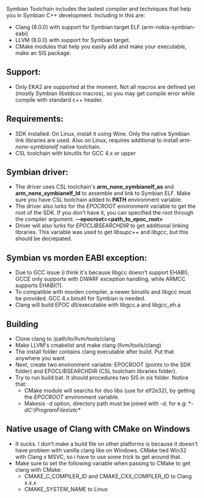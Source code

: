 Symbian Toolchain includes the lastest compiler and techniques that help you
in Symbian C++ development. Including in this are:
- Clang (8.0.0) with support for Symbian target ELF (arm-nokia-symbian-eabi)
- LLVM (8.0.0) with support for Symbian target.
- CMake modules that help you easily add and make your executable, make an SIS package.

## Support:
- Only EKA2 are supported at the moment. Not all macros are defined yet (mostly Symbian libstdcxx macros), so
you may get compile error while compile with standard c++ header.

## Requirements:
- SDK installed. On Linux, install it using Wine. Only the native Symbian link libraries
are used. Also on Linux, requires additional to install *arm-none-symbianelf* native
toolchain.
- CSL toolchain with binutils for GCC 4.x or upper

## Symbian driver:
- The driver uses CSL toolchain's **arm_none_symbianelf_as** and **arm_none_symbianelf_ld**
to assemble and link to Symbian ELF. Make sure you have CSL toolchain added to **PATH** environment variable.
- The driver also lurks for the *EPOCROOT* environment variable to get the root of the SDK. If you don't
have it, you can specified the root through the compiler argument: **--epocroot=<path_to_epoc_root>**
- Driver will also lurks for *EPOCLIBSEARCHDIR* to get additional linking libraries. This variable was used
to get *libsupc++* and *libgcc*, but this should be decrepated.

## Symbian vs morden EABI exception:
- Due to GCC issue (i think it's because libgcc doesn't support EHABI), GCCE only supports with DWARF exception handling, while ARMCC supports EHABI(?).
- To compatible with morden compiler, a newer binutils and libgcc must be provided. GCC 4.x binutil for Symbian is needed.
- Clang will build EPOC dll/executable with libgcc.a and libgcc_eh.a

## Building
- Clone clang to /path/to/llvm/tools/clang
- Make LLVM's cmakelist and make clang (llvm/tools/clang)
- The install folder contains clang executable after build. Put that anywhere you want
- Next, create two environment variable: EPOCROOT (points to the SDK folder) and EPOCLIBSEARCHDIR (CSL toolchain
libraries folder). 
- Try to run build.bat. It should procedures two SIS in *sis* folder. Notice that:
    - CMake module will searchs for dso libs (use for elf2e32), by getting the *EPOCROOT* environment variable.
    - Makesis *-d* option, directory path must be joined with *-d*, for e.g: **-dC:\ProgramFiles\etc\**

## Native usage of Clang with CMake on Windows
- It sucks. I don't make a build file on other platforms is because it doesn't have problem with vanilla clang like on Windows.
CMake tied Win32 with Clang x MSVC, so i have to use some trick to get around that.
- Make sure to set the following variable when passing to CMake to get clang with CMake:
  - CMAKE_C_COMPILER_ID and CMAKE_CXX_COMPILER_ID to Clang x.x.x
  - CMAKE_SYSTEM_NAME to Linux
